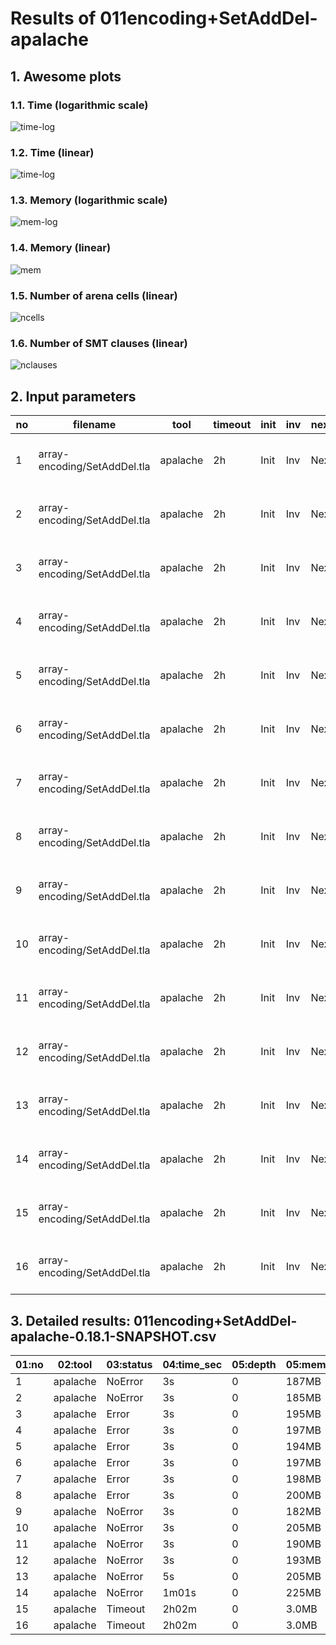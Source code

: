 # Results of 011encoding+SetAddDel-apalache


## 1. Awesome plots

### 1.1. Time (logarithmic scale)

![time-log](011encoding+SetAddDel-apalache-time-log.svg "Time Log")

### 1.2. Time (linear)

![time-log](011encoding+SetAddDel-apalache-time.svg "Time Log")

### 1.3. Memory (logarithmic scale)

![mem-log](011encoding+SetAddDel-apalache-mem-log.svg "Memory Log")

### 1.4. Memory (linear)

![mem](011encoding+SetAddDel-apalache-mem.svg "Memory Log")

### 1.5. Number of arena cells (linear)

![ncells](011encoding+SetAddDel-apalache-ncells.svg "Number of arena cells")

### 1.6. Number of SMT clauses (linear)

![nclauses](011encoding+SetAddDel-apalache-nclauses.svg "Number of SMT clauses")

## 2. Input parameters

no  |  filename                      |  tool      |  timeout  |  init  |  inv  |  next  |  args
----|--------------------------------|------------|-----------|--------|-------|--------|-----------------------------------------------------
1   |  array-encoding/SetAddDel.tla  |  apalache  |  2h       |  Init  |  Inv  |  Next  |  --smt-encoding=arrays --length=0 --cinit=CInit0
2   |  array-encoding/SetAddDel.tla  |  apalache  |  2h       |  Init  |  Inv  |  Next  |  --smt-encoding=arrays --length=2 --cinit=CInit2
3   |  array-encoding/SetAddDel.tla  |  apalache  |  2h       |  Init  |  Inv  |  Next  |  --smt-encoding=arrays --length=4 --cinit=CInit4
4   |  array-encoding/SetAddDel.tla  |  apalache  |  2h       |  Init  |  Inv  |  Next  |  --smt-encoding=arrays --length=6 --cinit=CInit6
5   |  array-encoding/SetAddDel.tla  |  apalache  |  2h       |  Init  |  Inv  |  Next  |  --smt-encoding=arrays --length=8 --cinit=CInit8
6   |  array-encoding/SetAddDel.tla  |  apalache  |  2h       |  Init  |  Inv  |  Next  |  --smt-encoding=arrays --length=10 --cinit=CInit10
7   |  array-encoding/SetAddDel.tla  |  apalache  |  2h       |  Init  |  Inv  |  Next  |  --smt-encoding=arrays --length=12 --cinit=CInit12
8   |  array-encoding/SetAddDel.tla  |  apalache  |  2h       |  Init  |  Inv  |  Next  |  --smt-encoding=arrays --length=14 --cinit=CInit14
9   |  array-encoding/SetAddDel.tla  |  apalache  |  2h       |  Init  |  Inv  |  Next  |  --smt-encoding=oopsla19 --length=0 --cinit=CInit0
10  |  array-encoding/SetAddDel.tla  |  apalache  |  2h       |  Init  |  Inv  |  Next  |  --smt-encoding=oopsla19 --length=2 --cinit=CInit2
11  |  array-encoding/SetAddDel.tla  |  apalache  |  2h       |  Init  |  Inv  |  Next  |  --smt-encoding=oopsla19 --length=4 --cinit=CInit4
12  |  array-encoding/SetAddDel.tla  |  apalache  |  2h       |  Init  |  Inv  |  Next  |  --smt-encoding=oopsla19 --length=6 --cinit=CInit6
13  |  array-encoding/SetAddDel.tla  |  apalache  |  2h       |  Init  |  Inv  |  Next  |  --smt-encoding=oopsla19 --length=8 --cinit=CInit8
14  |  array-encoding/SetAddDel.tla  |  apalache  |  2h       |  Init  |  Inv  |  Next  |  --smt-encoding=oopsla19 --length=10 --cinit=CInit10
15  |  array-encoding/SetAddDel.tla  |  apalache  |  2h       |  Init  |  Inv  |  Next  |  --smt-encoding=oopsla19 --length=12 --cinit=CInit12
16  |  array-encoding/SetAddDel.tla  |  apalache  |  2h       |  Init  |  Inv  |  Next  |  --smt-encoding=oopsla19 --length=14 --cinit=CInit14

## 3. Detailed results: 011encoding+SetAddDel-apalache-0.18.1-SNAPSHOT.csv

01:no  |  02:tool   |  03:status  |  04:time_sec  |  05:depth  |  05:mem_kb  |  10:ninit_trans  |  11:ninit_trans  |  12:ncells  |  13:nclauses  |  14:navg_clause_len
-------|------------|-------------|---------------|------------|-------------|------------------|------------------|-------------|---------------|--------------------
1      |  apalache  |  NoError    |  3s           |  0         |  187MB      |  0               |  0               |  4.0        |  3.0          |  4.0
2      |  apalache  |  NoError    |  3s           |  0         |  185MB      |  0               |  0               |  31         |  37           |  10
3      |  apalache  |  Error      |  3s           |  0         |  195MB      |  0               |  0               |  44         |  60           |  11
4      |  apalache  |  Error      |  3s           |  0         |  197MB      |  0               |  0               |  48         |  75           |  12
5      |  apalache  |  Error      |  3s           |  0         |  194MB      |  0               |  0               |  52         |  94           |  12
6      |  apalache  |  Error      |  3s           |  0         |  197MB      |  0               |  0               |  56         |  117          |  11
7      |  apalache  |  Error      |  3s           |  0         |  198MB      |  0               |  0               |  60         |  144          |  11
8      |  apalache  |  Error      |  3s           |  0         |  200MB      |  0               |  0               |  64         |  175          |  10
9      |  apalache  |  NoError    |  3s           |  0         |  182MB      |  0               |  0               |  5.0        |  5.0          |  5.0
10     |  apalache  |  NoError    |  3s           |  0         |  205MB      |  0               |  0               |  51         |  61           |  12
11     |  apalache  |  NoError    |  3s           |  0         |  190MB      |  0               |  0               |  139        |  172          |  17
12     |  apalache  |  NoError    |  3s           |  0         |  193MB      |  0               |  0               |  259        |  327          |  22
13     |  apalache  |  NoError    |  5s           |  0         |  205MB      |  0               |  0               |  411        |  526          |  27
14     |  apalache  |  NoError    |  1m01s        |  0         |  225MB      |  0               |  0               |  595        |  769          |  32
15     |  apalache  |  Timeout    |  2h02m        |  0         |  3.0MB      |  0               |  0               |  730        |  962          |  36
16     |  apalache  |  Timeout    |  2h02m        |  0         |  3.0MB      |  0               |  0               |  776        |  1.0K         |  38
